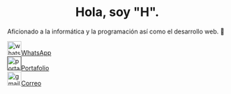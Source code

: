 <html>
  <head>
  
  </head>     
      
  <center><p><h1>Hola, soy "H". </h1></p></center> 
Aficionado a la informática y la programación así como el desarrollo web. 👋 </p>


  <img width="32" height="32" mailto: alt="whatsapp" src="https://github.com/user-attachments/assets/711daf00-c296-4c54-8dd2-5563b24106b8" /><a href="">WhatsApp</br>
  <img width="32" height="32" alt="portafolio" src="https://github.com/user-attachments/assets/8b589020-27b3-41c6-b4f4-378a02799982" /><a href="https://itssharl.ee/fr">Portafolio</br>
<img width="32" height="32" alt="gmail" src="https://github.com/user-attachments/assets/775fc7a5-7230-4fed-a287-d1656a2e6cb8" /><a href="mailto:c_sh1@hotmail.com" target="blank">Correo


</html>

